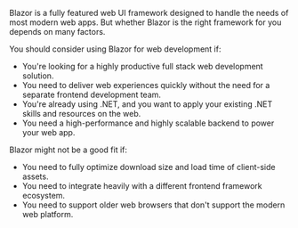 Blazor is a fully featured web UI framework designed to handle the needs of most modern web apps. But whether Blazor is the right framework for you depends on many factors.

You should consider using Blazor for web development if:

- You're looking for a highly productive full stack web development solution.
- You need to deliver web experiences quickly without the need for a separate frontend development team.
- You're already using .NET, and you want to apply your existing .NET skills and resources on the web.
- You need a high-performance and highly scalable backend to power your web app.

Blazor might not be a good fit if:

- You need to fully optimize download size and load time of client-side assets.
- You need to integrate heavily with a different frontend framework ecosystem.
- You need to support older web browsers that don't support the modern web platform.
